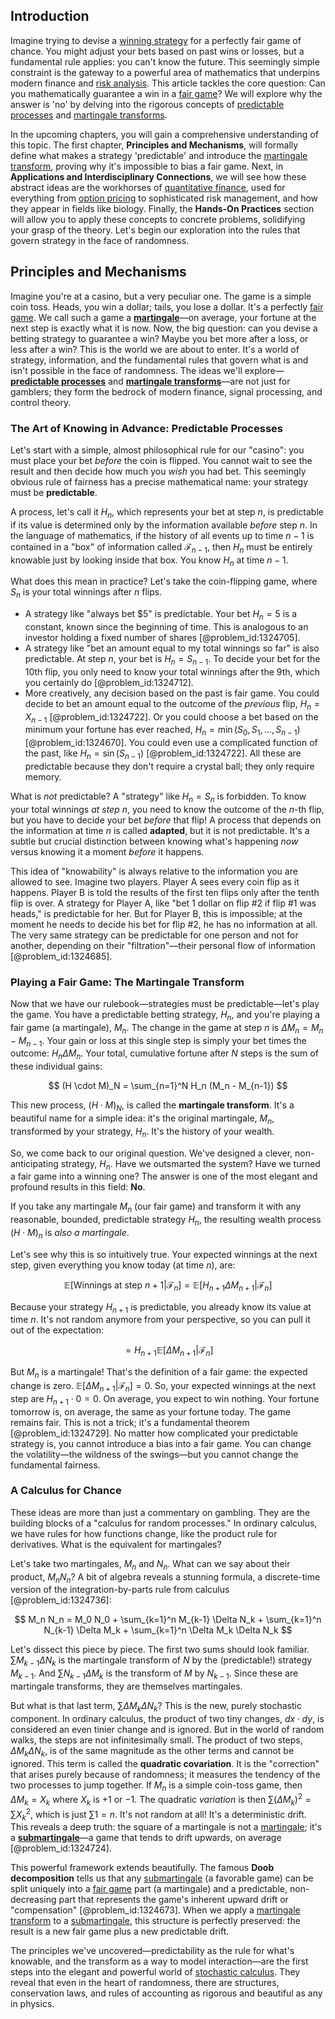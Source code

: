 ## Introduction
Imagine trying to devise a [winning strategy](@article_id:260817) for a perfectly fair game of chance. You might adjust your bets based on past wins or losses, but a fundamental rule applies: you can't know the future. This seemingly simple constraint is the gateway to a powerful area of mathematics that underpins modern finance and [risk analysis](@article_id:140130). This article tackles the core question: Can you mathematically guarantee a win in a [fair game](@article_id:260633)? We will explore why the answer is 'no' by delving into the rigorous concepts of [predictable processes](@article_id:262451) and [martingale transforms](@article_id:270069).

In the upcoming chapters, you will gain a comprehensive understanding of this topic. The first chapter, **Principles and Mechanisms**, will formally define what makes a strategy 'predictable' and introduce the [martingale transform](@article_id:181950), proving why it's impossible to bias a fair game. Next, in **Applications and Interdisciplinary Connections**, we will see how these abstract ideas are the workhorses of [quantitative finance](@article_id:138626), used for everything from [option pricing](@article_id:139486) to sophisticated risk management, and how they appear in fields like biology. Finally, the **Hands-On Practices** section will allow you to apply these concepts to concrete problems, solidifying your grasp of the theory. Let's begin our exploration into the rules that govern strategy in the face of randomness.

## Principles and Mechanisms

Imagine you're at a casino, but a very peculiar one. The game is a simple coin toss. Heads, you win a dollar; tails, you lose a dollar. It's a perfectly [fair game](@article_id:260633). We call such a game a **[martingale](@article_id:145542)**—on average, your fortune at the next step is exactly what it is now. Now, the big question: can you devise a betting strategy to guarantee a win? Maybe you bet more after a loss, or less after a win? This is the world we are about to enter. It's a world of strategy, information, and the fundamental rules that govern what is and isn't possible in the face of randomness. The ideas we'll explore—**[predictable processes](@article_id:262451)** and **[martingale transforms](@article_id:270069)**—are not just for gamblers; they form the bedrock of modern finance, signal processing, and control theory.

### The Art of Knowing in Advance: Predictable Processes

Let's start with a simple, almost philosophical rule for our "casino": you must place your bet *before* the coin is flipped. You cannot wait to see the result and then decide how much you *wish* you had bet. This seemingly obvious rule of fairness has a precise mathematical name: your strategy must be **predictable**.

A process, let's call it $H_n$, which represents your bet at step $n$, is predictable if its value is determined only by the information available *before* step $n$. In the language of mathematics, if the history of all events up to time $n-1$ is contained in a "box" of information called $\mathcal{F}_{n-1}$, then $H_n$ must be entirely knowable just by looking inside that box. You know $H_n$ at time $n-1$.

What does this mean in practice? Let's take the coin-flipping game, where $S_n$ is your total winnings after $n$ flips.
- A strategy like "always bet $5" is predictable. Your bet $H_n = 5$ is a constant, known since the beginning of time. This is analogous to an investor holding a fixed number of shares [@problem_id:1324705].
- A strategy like "bet an amount equal to my total winnings so far" is also predictable. At step $n$, your bet is $H_n = S_{n-1}$. To decide your bet for the 10th flip, you only need to know your total winnings after the 9th, which you certainly do [@problem_id:1324712].
- More creatively, any decision based on the past is fair game. You could decide to bet an amount equal to the outcome of the *previous* flip, $H_n = X_{n-1}$ [@problem_id:1324722]. Or you could choose a bet based on the minimum your fortune has ever reached, $H_n = \min(S_0, S_1, \dots, S_{n-1})$ [@problem_id:1324670]. You could even use a complicated function of the past, like $H_n = \sin(S_{n-1})$ [@problem_id:1324722]. All these are predictable because they don't require a crystal ball; they only require memory.

What is *not* predictable? A "strategy" like $H_n = S_n$ is forbidden. To know your total winnings *at step n*, you need to know the outcome of the $n$-th flip, but you have to decide your bet *before* that flip! A process that depends on the information at time $n$ is called **adapted**, but it is not predictable. It's a subtle but crucial distinction between knowing what's happening *now* versus knowing it a moment *before* it happens.

This idea of "knowability" is always relative to the information you are allowed to see. Imagine two players. Player A sees every coin flip as it happens. Player B is told the results of the first ten flips only after the tenth flip is over. A strategy for Player A, like "bet 1 dollar on flip #2 if flip #1 was heads," is predictable for her. But for Player B, this is impossible; at the moment he needs to decide his bet for flip #2, he has no information at all. The very same strategy can be predictable for one person and not for another, depending on their "filtration"—their personal flow of information [@problem_id:1324685].

### Playing a Fair Game: The Martingale Transform

Now that we have our rulebook—strategies must be predictable—let's play the game. You have a predictable betting strategy, $H_n$, and you're playing a fair game (a martingale), $M_n$. The change in the game at step $n$ is $\Delta M_n = M_n - M_{n-1}$. Your gain or loss at this single step is simply your bet times the outcome: $H_n \Delta M_n$. Your total, cumulative fortune after $N$ steps is the sum of these individual gains:

$$ (H \cdot M)_N = \sum_{n=1}^N H_n (M_n - M_{n-1}) $$

This new process, $(H \cdot M)_N$, is called the **martingale transform**. It's a beautiful name for a simple idea: it's the original martingale, $M_n$, transformed by your strategy, $H_n$. It's the history of your wealth.

So, we come back to our original question. We've designed a clever, non-anticipating strategy, $H_n$. Have we outsmarted the system? Have we turned a fair game into a winning one? The answer is one of the most elegant and profound results in this field: **No**.

If you take any martingale $M_n$ (our fair game) and transform it with any reasonable, bounded, predictable strategy $H_n$, the resulting wealth process $(H \cdot M)_n$ is *also a martingale*.

Let's see why this is so intuitively true. Your expected winnings at the next step, given everything you know today (at time $n$), are:

$$ \mathbb{E}[\text{Winnings at step } n+1 | \mathcal{F}_n] = \mathbb{E}[H_{n+1} \Delta M_{n+1} | \mathcal{F}_n] $$

Because your strategy $H_{n+1}$ is predictable, you already know its value at time $n$. It's not random anymore from your perspective, so you can pull it out of the expectation:

$$ = H_{n+1} \mathbb{E}[\Delta M_{n+1} | \mathcal{F}_n] $$

But $M_n$ is a martingale! That's the definition of a fair game: the expected change is zero. $\mathbb{E}[\Delta M_{n+1} | \mathcal{F}_n] = 0$. So, your expected winnings at the next step are $H_{n+1} \cdot 0 = 0$. On average, you expect to win nothing. Your fortune tomorrow is, on average, the same as your fortune today. The game remains fair. This is not a trick; it's a fundamental theorem [@problem_id:1324729]. No matter how complicated your predictable strategy is, you cannot introduce a bias into a fair game. You can change the volatility—the wildness of the swings—but you cannot change the fundamental fairness.

### A Calculus for Chance

These ideas are more than just a commentary on gambling. They are the building blocks of a "calculus for random processes." In ordinary calculus, we have rules for how functions change, like the product rule for derivatives. What is the equivalent for martingales?

Let's take two martingales, $M_n$ and $N_n$. What can we say about their product, $M_n N_n$? A bit of algebra reveals a stunning formula, a discrete-time version of the integration-by-parts rule from calculus [@problem_id:1324736]:

$$ M_n N_n = M_0 N_0 + \sum_{k=1}^n M_{k-1} \Delta N_k + \sum_{k=1}^n N_{k-1} \Delta M_k + \sum_{k=1}^n \Delta M_k \Delta N_k $$

Let's dissect this piece by piece. The first two sums should look familiar. $\sum M_{k-1} \Delta N_k$ is the martingale transform of $N$ by the (predictable!) strategy $M_{k-1}$. And $\sum N_{k-1} \Delta M_k$ is the transform of $M$ by $N_{k-1}$. Since these are martingale transforms, they are themselves martingales.

But what is that last term, $\sum \Delta M_k \Delta N_k$? This is the new, purely stochastic component. In ordinary calculus, the product of two tiny changes, $dx \cdot dy$, is considered an even tinier change and is ignored. But in the world of random walks, the steps are not infinitesimally small. The product of two steps, $\Delta M_k \Delta N_k$, is of the same magnitude as the other terms and cannot be ignored. This term is called the **quadratic covariation**. It is the "correction" that arises purely because of randomness; it measures the tendency of the two processes to jump together. If $M_n$ is a simple coin-toss game, then $\Delta M_k = X_k$ where $X_k$ is $+1$ or $-1$. The quadratic *variation* is then $\sum (\Delta M_k)^2 = \sum X_k^2$, which is just $\sum 1 = n$. It's not random at all! It's a deterministic drift. This reveals a deep truth: the square of a martingale is not a [martingale](@article_id:145542); it's a **[submartingale](@article_id:263484)**—a game that tends to drift upwards, on average [@problem_id:1324724].

This powerful framework extends beautifully. The famous **Doob decomposition** tells us that any [submartingale](@article_id:263484) (a favorable game) can be split uniquely into a [fair game](@article_id:260633) part (a martingale) and a predictable, non-decreasing part that represents the game's inherent upward drift or "compensation" [@problem_id:1324673]. When we apply a [martingale transform](@article_id:181950) to a [submartingale](@article_id:263484), this structure is perfectly preserved: the result is a new fair game plus a new predictable drift.

The principles we've uncovered—predictability as the rule for what's knowable, and the transform as a way to model interaction—are the first steps into the elegant and powerful world of [stochastic calculus](@article_id:143370). They reveal that even in the heart of randomness, there are structures, conservation laws, and rules of accounting as rigorous and beautiful as any in physics.